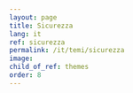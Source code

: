 ```yaml
---
layout: page
title: Sicurezza
lang: it
ref: sicurezza
permalink: /it/temi/sicurezza
image:
child_of_ref: themes
order: 8
---
```


